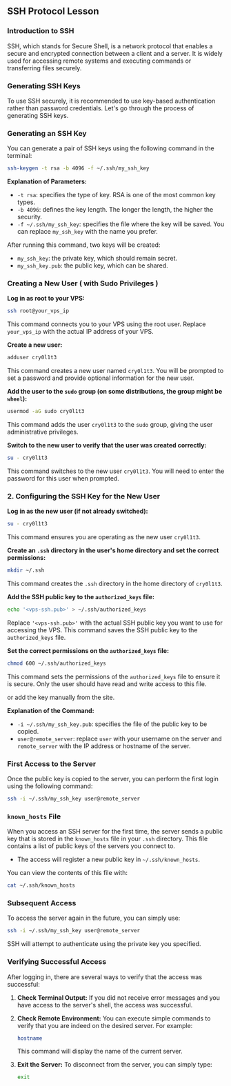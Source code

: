 ## SSH Protocol Lesson

### Introduction to SSH
SSH, which stands for Secure Shell, is a network protocol that enables a secure and encrypted connection between a client and a server. It is widely used for accessing remote systems and executing commands or transferring files securely.

### Generating SSH Keys
To use SSH securely, it is recommended to use key-based authentication rather than password credentials. Let's go through the process of generating SSH keys.

### Generating an SSH Key
You can generate a pair of SSH keys using the following command in the terminal:

```bash
ssh-keygen -t rsa -b 4096 -f ~/.ssh/my_ssh_key
```

**Explanation of Parameters:**
- `-t rsa`: specifies the type of key. RSA is one of the most common key types.
- `-b 4096`: defines the key length. The longer the length, the higher the security.
- `-f ~/.ssh/my_ssh_key`: specifies the file where the key will be saved. You can replace `my_ssh_key` with the name you prefer.

After running this command, two keys will be created:
- `my_ssh_key`: the private key, which should remain secret.
- `my_ssh_key.pub`: the public key, which can be shared.


### Creating a New User ( with Sudo Privileges )

 **Log in as root to your VPS:**
   ```sh
   ssh root@your_vps_ip
   ```
   This command connects you to your VPS using the root user. Replace `your_vps_ip` with the actual IP address of your VPS.

 **Create a new user:**
   ```sh
   adduser cry0l1t3
   ```
   This command creates a new user named `cry0l1t3`. You will be prompted to set a password and provide optional information for the new user.

 **Add the user to the `sudo` group (on some distributions, the group might be `wheel`):**
   ```sh
   usermod -aG sudo cry0l1t3
   ```
   This command adds the user `cry0l1t3` to the `sudo` group, giving the user administrative privileges.

 **Switch to the new user to verify that the user was created correctly:**
   ```sh
   su - cry0l1t3
   ```
   This command switches to the new user `cry0l1t3`. You will need to enter the password for this user when prompted.

### 2. Configuring the SSH Key for the New User

**Log in as the new user (if not already switched):**
   ```sh
   su - cry0l1t3
   ```
   This command ensures you are operating as the new user `cry0l1t3`.

**Create an `.ssh` directory in the user's home directory and set the correct permissions:**
   ```sh
   mkdir ~/.ssh
   ```
   This command creates the `.ssh` directory in the home directory of `cry0l1t3`.

**Add the SSH public key to the `authorized_keys` file:**
   ```sh
   echo '<vps-ssh.pub>' > ~/.ssh/authorized_keys
   ```
   Replace `'<vps-ssh.pub>'` with the actual SSH public key you want to use for accessing the VPS. This command saves the SSH public key to the `authorized_keys` file.

**Set the correct permissions on the `authorized_keys` file:**
   ```sh
   chmod 600 ~/.ssh/authorized_keys
   ```
   This command sets the permissions of the `authorized_keys` file to ensure it is secure. Only the user should have read and write access to this file.

or add the key manually from the site.

**Explanation of the Command:**
- `-i ~/.ssh/my_ssh_key.pub`: specifies the file of the public key to be copied.
- `user@remote_server`: replace `user` with your username on the server and `remote_server` with the IP address or hostname of the server.

### First Access to the Server
Once the public key is copied to the server, you can perform the first login using the following command:

```bash
ssh -i ~/.ssh/my_ssh_key user@remote_server
```

### `known_hosts` File
When you access an SSH server for the first time, the server sends a public key that is stored in the `known_hosts` file in your `.ssh` directory. This file contains a list of public keys of the servers you connect to.

- The access will register a new public key in `~/.ssh/known_hosts`.
   
You can view the contents of this file with:

```bash
cat ~/.ssh/known_hosts
```

### Subsequent Access
To access the server again in the future, you can simply use:

```bash
ssh -i ~/.ssh/my_ssh_key user@remote_server
```

SSH will attempt to authenticate using the private key you specified.

### Verifying Successful Access
After logging in, there are several ways to verify that the access was successful:

1. **Check Terminal Output:** If you did not receive error messages and you have access to the server's shell, the access was successful.
   
2. **Check Remote Environment:** You can execute simple commands to verify that you are indeed on the desired server. For example:

   ```bash
   hostname
   ```

   This command will display the name of the current server.

3. **Exit the Server:** To disconnect from the server, you can simply type:

   ```bash
   exit
   ```
